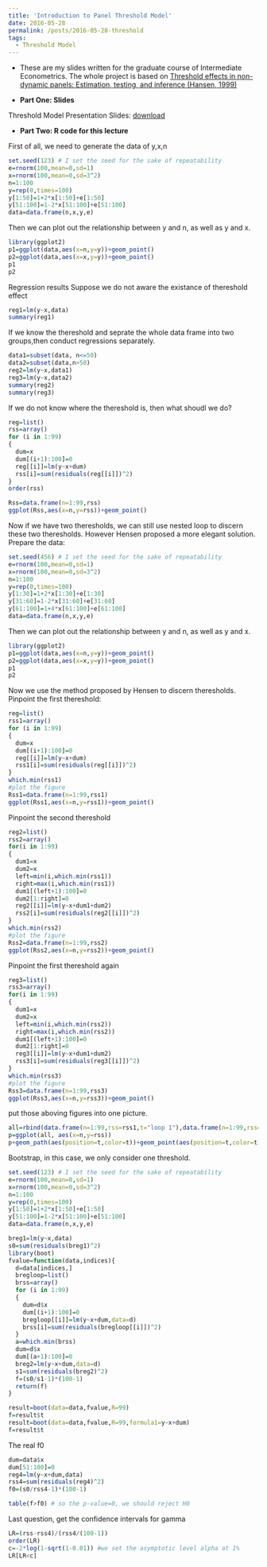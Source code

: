 ```yaml
---
title: 'Introduction to Panel Threshold Model'
date: 2016-05-28
permalink: /posts/2016-05-28-threshold
tags: 
  - Threshold Model
---
```

* These are my slides written for the graduate course of Intermediate Econometrics. The whole project is based on [Threshold effects in non-dynamic panels: Estimation, testing, and inference (Hansen, 1999)](http://www.sciencedirect.com/science/article/pii/S0304407699000251)  


* **Part One: Slides**  

Threshold Model Presentation Slides: [download](_posts/threshold_presentation.pdf)

* **Part Two: R code for this lecture**

First of all, we need to generate the data of y,x,n
```R
set.seed(123) # I set the seed for the sake of repeatability
e=rnorm(100,mean=0,sd=1)
x=rnorm(100,mean=0,sd=3^2)
n=1:100
y=rep(0,times=100)
y[1:50]=1+2*x[1:50]+e[1:50]
y[51:100]=1-2*x[51:100]+e[51:100]
data=data.frame(n,x,y,e)
```
Then we can plot out the relationship between y and n, as well as y and x.
```R
library(ggplot2)
p1=ggplot(data,aes(x=n,y=y))+geom_point()
p2=ggplot(data,aes(x=x,y=y))+geom_point()
p1
p2
```
Regression results
Suppose we do not aware the existance of thereshold effect
```R
reg1=lm(y~x,data)
summary(reg1)
```
If we know the thereshold and seprate the whole data frame into two groups,then conduct regressions separately.
```R
data1=subset(data, n<=50)
data2=subset(data,n>50)
reg2=lm(y~x,data1)
reg3=lm(y~x,data2)
summary(reg2)
summary(reg3)
```
If we do not know where the thereshold is, then what shoudl we do?
```R
reg=list()
rss=array()
for (i in 1:99)
{
  dum=x
  dum[(i+1):100]=0
  reg[[i]]=lm(y~x+dum)
  rss[i]=sum(residuals(reg[[i]])^2)
}
order(rss)

Rss=data.frame(n=1:99,rss)
ggplot(Rss,aes(x=n,y=rss))+geom_point()
```
Now if we have two theresholds, we can still use nested loop to discern these two theresholds. However Hensen proposed a more elegant solution.
Prepare the data:
```R
set.seed(456) # I set the seed for the sake of repeatability
e=rnorm(100,mean=0,sd=1)
x=rnorm(100,mean=0,sd=3^2)
n=1:100
y=rep(0,times=100)
y[1:30]=1+2*x[1:30]+e[1:30]
y[31:60]=1-2*x[31:60]+e[31:60]
y[61:100]=1+4*x[61:100]+e[61:100]
data=data.frame(n,x,y,e)
```
Then we can plot out the relationship between y and n, as well as y and x.
```R
library(ggplot2)
p1=ggplot(data,aes(x=n,y=y))+geom_point()
p2=ggplot(data,aes(x=x,y=y))+geom_point()
p1
p2
```
Now we use the method proposed by Hensen to discern theresholds.
Pinpoint the first thereshold:
```R
reg=list()
rss1=array()
for (i in 1:99)
{
  dum=x
  dum[(i+1):100]=0
  reg[[i]]=lm(y~x+dum)
  rss1[i]=sum(residuals(reg[[i]])^2)
}
which.min(rss1)
#plot the figure
Rss1=data.frame(n=1:99,rss1)
ggplot(Rss1,aes(x=n,y=rss1))+geom_point()
```
Pinpoint the second thereshold
```R
reg2=list()
rss2=array()
for(i in 1:99)
{
  dum1=x
  dum2=x
  left=min(i,which.min(rss1))
  right=max(i,which.min(rss1))
  dum1[(left+1):100]=0
  dum2[1:right]=0
  reg2[[i]]=lm(y~x+dum1+dum2)
  rss2[i]=sum(residuals(reg2[[i]])^2)
}
which.min(rss2)
#plot the figure
Rss2=data.frame(n=1:99,rss2)
ggplot(Rss2,aes(x=n,y=rss2))+geom_point()
```
Pinpoint the first thereshold again
```R
reg3=list()
rss3=array()
for(i in 1:99)
{
  dum1=x
  dum2=x
  left=min(i,which.min(rss2))
  right=max(i,which.min(rss2))
  dum1[(left+1):100]=0
  dum2[1:right]=0
  reg3[[i]]=lm(y~x+dum1+dum2)
  rss3[i]=sum(residuals(reg3[[i]])^2)
}
which.min(rss3)
#plot the figure
Rss3=data.frame(n=1:99,rss3)
ggplot(Rss3,aes(x=n,y=rss3))+geom_point()
```
put those aboving figures into one picture.
```R
all=rbind(data.frame(n=1:99,rss=rss1,t="loop 1"),data.frame(n=1:99,rss=rss2,t="loop 2"),data.frame(n=1:99,rss=rss3,t="loop 3"))
p=ggplot(all, aes(x=n,y=rss))
p+geom_path(aes(position=t,color=t))+geom_point(aes(position=t,color=t))
```
Bootstrap, in this case, we only consider one threshold.
```R
set.seed(123) # I set the seed for the sake of repeatability
e=rnorm(100,mean=0,sd=1)
x=rnorm(100,mean=0,sd=3^2)
n=1:100
y=rep(0,times=100)
y[1:50]=1+2*x[1:50]+e[1:50]
y[51:100]=1-2*x[51:100]+e[51:100]
data=data.frame(n,x,y,e)

breg1=lm(y~x,data)
s0=sum(residuals(breg1)^2)
library(boot)
fvalue=function(data,indices){
  d=data[indices,]
  bregloop=list()
  brss=array()
  for (i in 1:99)
  {
    dum=d$x
    dum[(i+1):100]=0
    bregloop[[i]]=lm(y~x+dum,data=d)
    brss[i]=sum(residuals(bregloop[[i]])^2)
  }
  a=which.min(brss)
  dum=d$x
  dum[(a+1):100]=0
  breg2=lm(y~x+dum,data=d)
  s1=sum(residuals(breg2)^2)
  f=(s0/s1-1)*(100-1)
  return(f)
}

result=boot(data=data,fvalue,R=99)
f=result$t
result=boot(data=data,fvalue,R=99,formula1=y~x+dum)
f=result$t
```

The real f0
```R
dum=data$x
dum[51:100]=0
reg4=lm(y~x+dum,data)
rss4=sum(residuals(reg4)^2)
f0=(s0/rss4-1)*(100-1)

table(f>f0) # so the p-value=0, we should reject H0
```
Last question, get the confidence intervals for gamma
```R
LR=(rss-rss4)/(rss4/(100-1))
order(LR)
c=-2*log(1-sqrt(1-0.01)) #we set the asymptotic level alpha at 1%
LR[LR<c]
```
